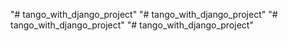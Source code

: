 "# tango_with_django_project" 
"# tango_with_django_project" 
"# tango_with_django_project" 
"# tango_with_django_project" 
